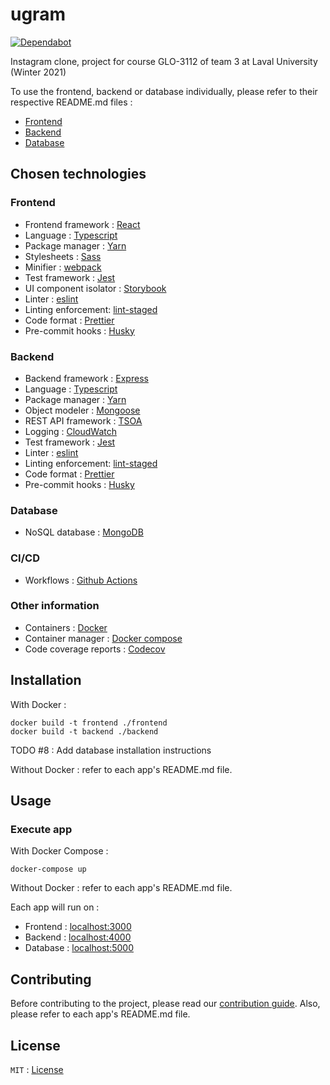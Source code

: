 # ugram

[![Dependabot](https://badgen.net/badge/Dependabot/enabled/green?icon=dependabot)](https://dependabot.com/)

Instagram clone, project for course GLO-3112 of team 3 at Laval University (Winter 2021)

To use the frontend, backend or database individually, please refer to their respective README.md files : 
- [Frontend](frontend/README.md)
- [Backend](backend/README.md)
- [Database](database/README.md)

## Chosen technologies

### Frontend

- Frontend framework : [React](https://reactjs.org/)
- Language : [Typescript](https://www.typescriptlang.org/)
- Package manager : [Yarn](https://yarnpkg.com/)
- Stylesheets : [Sass](https://sass-lang.com/)
- Minifier : [webpack](https://webpack.js.org/)
- Test framework : [Jest](https://jestjs.io/)
- UI component isolator : [Storybook](https://storybook.js.org/)
- Linter : [eslint](https://eslint.org/)
- Linting enforcement: [lint-staged](https://github.com/okonet/lint-staged)
- Code format : [Prettier](https://prettier.io/)
- Pre-commit hooks : [Husky](https://github.com/typicode/husky)

### Backend

- Backend framework : [Express](https://expressjs.com/)
- Language : [Typescript](https://www.typescriptlang.org/)
- Package manager : [Yarn](https://yarnpkg.com/)
- Object modeler : [Mongoose](https://mongoosejs.com/)
- REST API framework : [TSOA](https://github.com/lukeautry/tsoa)
- Logging : [CloudWatch](https://aws.amazon.com/cloudwatch)
- Test framework : [Jest](https://jestjs.io/)
- Linter : [eslint](https://eslint.org/)
- Linting enforcement: [lint-staged](https://github.com/okonet/lint-staged)
- Code format : [Prettier](https://prettier.io/)
- Pre-commit hooks : [Husky](https://github.com/typicode/husky)

### Database

- NoSQL database : [MongoDB](https://www.mongodb.com/)

### CI/CD

- Workflows : [Github Actions](https://github.com/features/actions)

### Other information

- Containers : [Docker](https://www.docker.com/)
- Container manager : [Docker compose](https://docs.docker.com/compose/)
- Code coverage reports : [Codecov](https://codecov.io/)

## Installation

With Docker : 
```shell
docker build -t frontend ./frontend
docker build -t backend ./backend
```

TODO #8 : Add database installation instructions

Without Docker : refer to each app's README.md file.

## Usage

### Execute app

With Docker Compose :
```shell
docker-compose up
```

Without Docker : refer to each app's README.md file.

Each app will run on : 

- Frontend : [localhost:3000](http://localhost:3000)
- Backend : [localhost:4000](http://localhost:4000)
- Database : [localhost:5000](http://localhost:5000)

## Contributing

Before contributing to the project, please read our [contribution guide](CONTRIBUTING.md). Also, please refer to each app's README.md file.

## License

`MIT` : [License](LICENSE)
